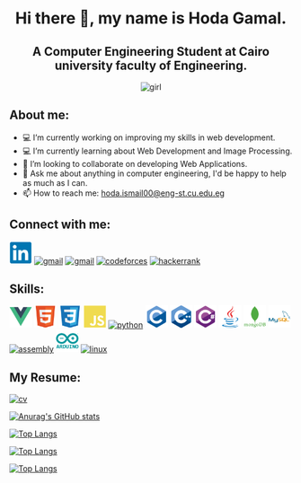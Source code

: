 <h1 align=center> Hi there 👋, my name is Hoda Gamal.</h1>

<h2 align=center> A Computer Engineering Student at Cairo university faculty of Engineering. </h2>

<p align="center">
<img src='https://img.freepik.com/free-vector/flat-design-young-girl-programmer-working_23-2148267156.jpg?w=2000' alt='girl' width='500' height='500'>
</p>

## About me:

- 💻 I’m currently working on improving my skills in web development.
- 💻 I’m currently learning about Web Development and Image Processing.
- 🔎 I’m looking to collaborate on developing Web Applications.
- 💬 Ask me about anything in computer engineering, I'd be happy to help as much as I can.
- 📫 How to reach me: hoda.ismail00@eng-st.cu.edu.eg

## Connect with me:

[<img src='https://raw.githubusercontent.com/devicons/devicon/1119b9f84c0290e0f0b38982099a2bd027a48bf1/icons/linkedin/linkedin-original.svg' alt='linkedin' height='40'>](https://www.linkedin.com/in/hoda-gamal-a0170a242/)
[<img src='https://user-images.githubusercontent.com/77369927/177392204-55d2e5b9-9306-45aa-a433-a9bd1e74dcec.png' alt='gmail' height='40'>](mailto:hodagamal805@gmail.com)
[<img src='https://user-images.githubusercontent.com/77369927/177392204-55d2e5b9-9306-45aa-a433-a9bd1e74dcec.png' alt='gmail' height='40'>](mailto:hoda.ismail00@eng-st.cu.edu.eg)
[<img src='https://user-images.githubusercontent.com/77369927/177392513-fccf91ba-8a85-425e-bf2a-3237b5eb399d.png' alt='codeforces' height='40'>](https://codeforces.com/profile/hoda.ismail00)
[<img src='https://user-images.githubusercontent.com/77369927/177393220-070d6fba-1ac7-4481-9441-a06670f097bc.png' alt='hackerrank' height='40'>](https://www.hackerrank.com/hoda_ismail00?hr_r=1)

## Skills:

[<img src='https://raw.githubusercontent.com/devicons/devicon/1119b9f84c0290e0f0b38982099a2bd027a48bf1/icons/vuejs/vuejs-original.svg' alt='js' width='40' height='40'>](https://vuejs.org/)
[<img src='https://raw.githubusercontent.com/devicons/devicon/1119b9f84c0290e0f0b38982099a2bd027a48bf1/icons/html5/html5-original.svg' alt='html' width='40' height='40'>](https://www.w3schools.com/html/default.asp)
[<img src='https://raw.githubusercontent.com/devicons/devicon/1119b9f84c0290e0f0b38982099a2bd027a48bf1/icons/css3/css3-original.svg' alt='css' width='40' height='40'>](https://www.w3schools.com/css/)
[<img src='https://raw.githubusercontent.com/devicons/devicon/1119b9f84c0290e0f0b38982099a2bd027a48bf1/icons/javascript/javascript-plain.svg' alt='js' width='40' height='40'>](https://www.w3schools.com/js/default.asp)
[<img src='https://user-images.githubusercontent.com/77369927/215290828-6e054998-df0f-40f4-a828-4185e01bb392.png' alt='python' width='40' height='40'>](https://www.python.org/)
[<img src='https://raw.githubusercontent.com/devicons/devicon/1119b9f84c0290e0f0b38982099a2bd027a48bf1/icons/c/c-original.svg' alt='c' width='40' height='40'>](https://www.w3schools.com/c/)
[<img src='https://raw.githubusercontent.com/devicons/devicon/1119b9f84c0290e0f0b38982099a2bd027a48bf1/icons/cplusplus/cplusplus-original.svg' alt='cpp' width='40' height='40'>](https://www.w3schools.com/cpp/)
[<img src='https://raw.githubusercontent.com/devicons/devicon/1119b9f84c0290e0f0b38982099a2bd027a48bf1/icons/csharp/csharp-original.svg' alt='csharp' width='40' height='40'>](https://www.w3schools.com/cs/index.php)
[<img src='https://raw.githubusercontent.com/devicons/devicon/1119b9f84c0290e0f0b38982099a2bd027a48bf1/icons/java/java-original.svg' alt='java' width='40' height='40'>](https://www.java.com/en/)
[<img src='https://raw.githubusercontent.com/devicons/devicon/1119b9f84c0290e0f0b38982099a2bd027a48bf1/icons/mongodb/mongodb-plain-wordmark.svg' alt='mongodb' width='40' height='40'>](https://www.mongodb.com/)
[<img src='https://raw.githubusercontent.com/devicons/devicon/1119b9f84c0290e0f0b38982099a2bd027a48bf1/icons/mysql/mysql-original-wordmark.svg' alt='sql' width='40' height='40'>](https://www.w3schools.com/sql/)
[<img src='https://user-images.githubusercontent.com/77369927/177411176-275c7dbb-2bbf-4ffd-8427-8f57480bbeac.png' alt='assembly' width='40' height='40'>](https://www.cs.virginia.edu/~evans/cs216/guides/x86.html)
[<img src='https://raw.githubusercontent.com/devicons/devicon/1119b9f84c0290e0f0b38982099a2bd027a48bf1/icons/arduino/arduino-original-wordmark.svg' alt='arduino' height='40'>](https://www.arduino.cc/)
[<img src='https://user-images.githubusercontent.com/77369927/177411179-e03cf177-6008-4670-b088-432b27c94a55.png' alt='linux' width='40' height='40'>](https://www.linux.org/)

## My Resume:

[<img src='https://user-images.githubusercontent.com/77369927/177454841-70dfedf7-d7da-4e39-af52-80c4b73ee62f.png' alt='cv' height='40'>](https://drive.google.com/file/d/1A9pX_WYQsl5VtoDB_2VFdpglUFHxvNsp/view?usp=sharing)

[![Anurag's GitHub stats](https://github-readme-stats.vercel.app/api?username=Hoda233&theme=radical)](https://github.com/Hoda233/github-readme-stats)

[![Top Langs](https://github-readme-stats.vercel.app/api/top-langs/?username=Hoda233&theme=radical&exclude_repo=Neural-Networks-Labs)](https://github.com/Hoda233/github-readme-stats)

[![Top Langs](https://github-readme-stats.vercel.app/api/top-langs/?username=Hoda233&size_weight=0&count_weight=1&theme=radical)](https://github.com/Hoda233/github-readme-stats)

[![Top Langs](https://github-readme-stats.vercel.app/api/top-langs/?username=Hoda233&size_weight=0.6&count_weight=0.4&theme=radical)](https://github.com/Hoda233/github-readme-stats)


<!--

**Hoda233/Hoda233** is a ✨ _special_ ✨ repository because its `README.md` (this file) appears on your GitHub profile.

Here are some ideas to get you started:

- 🔭 I’m currently working on ...
- 🌱 I’m currently learning ...
- 👯 I’m looking to collaborate on ...
- 🤔 I’m looking for help with ...
- 💬 Ask me about ...
- 📫 How to reach me: ...
- 😄 Pronouns: ...
- ⚡ Fun fact: ...
-->
